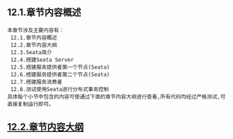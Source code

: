 
## 12.1.章节内容概述
    本章节涉及主要内容有：
     12.1.章节内容概述
     12.2.章节内容大纲
     12.3.Seata简介
     12.4.搭建Seata Server
     12.5.搭建服务提供者第一个节点(Seata)
     12.6.搭建服务提供者第二个节点(Seata)
     12.7.搭建服务消费者
     12.8.测试使用Seata进行分布式事务控制 
	具体每个小节中包含的内容可使通过下面的章节内容大纲进行查看,所有代码均经过严格测试,可直接复制运行即可。

## <a href="/enhance/markmap/backend/springcloud/springcloud-eureka/chapter/springcloud-eureka-outline5-chapter12.html" target="_blank">12.2.章节内容大纲</a>

<Markmap localtion="/enhance/markmap/backend/springcloud/springcloud-eureka/chapter/springcloud-eureka-outline5-chapter12.html" height="500rem"/>


